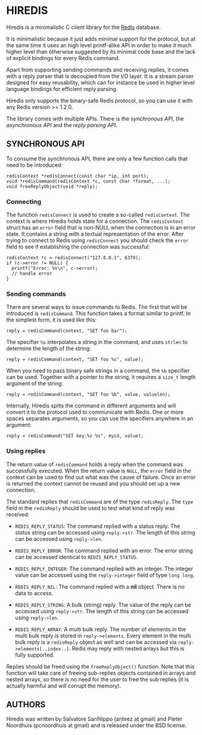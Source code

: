 # HIREDIS

Hiredis is a minimalistic C client library for the [Redis](http://redis.io/) database.

It is minimalistic because it just adds minimal support for the protocol, but
at the same time it uses an high level printf-alike API in order to make it
much higher level than otherwise suggested by its minimal code base and the
lack of explicit bindings for every Redis command.

Apart from supporting sending commands and receiving replies, it comes with
a reply parser that is decoupled from the I/O layer. It
is a stream parser designed for easy reusability, which can for instance be used
in higher level language bindings for efficient reply parsing.

Hiredis only supports the binary-safe Redis protocol, so you can use it with any
Redis version >= 1.2.0.

The library comes with multiple APIs. There is the
*synchronous API*, the *asynchronous API* and the *reply parsing API*.

## SYNCHRONOUS API

To consume the synchronous API, there are only a few function calls that need to be introduced:

    redisContext *redisConnect(const char *ip, int port);
    void *redisCommand(redisContext *c, const char *format, ...);
    void freeReplyObject(void *reply);

### Connecting

The function `redisConnect` is used to create a so-called `redisContext`. The context is where
Hiredis holds state for a connection. The `redisContext` struct has an `error` field that is
non-NULL when the connection is in an error state. It contains a string with a textual
representation of the error. After trying to connect to Redis using `redisConnect` you should
check the `error` field to see if establishing the connection was successful:

    redisContext *c = redisConnect("127.0.0.1", 6379);
    if (c->error != NULL) {
      printf("Error: %s\n", c->error);
      // handle error
    }

### Sending commands

There are several ways to issue commands to Redis. The first that will be introduced is
`redisCommand`. This function takes a format similar to printf. In the simplest form,
it is used like this:

    reply = redisCommand(context, "SET foo bar");

The specifier `%s` interpolates a string in the command, and uses `strlen` to
determine the length of the string:

    reply = redisCommand(context, "SET foo %s", value);

When you need to pass binary safe strings in a command, the `%b` specifier can be
used. Together with a pointer to the string, it requires a `size_t` length argument
of the string:

    reply = redisCommand(context, "SET foo %b", value, valuelen);

Internally, Hiredis splits the command in different arguments and will
convert it to the protocol used to communicate with Redis.
One or more spaces separates arguments, so you can use the specifiers
anywhere in an argument:

    reply = redisCommand("SET key:%s %s", myid, value);

### Using replies

The return value of `redisCommand` holds a reply when the command was
successfully executed. When the return value is `NULL`, the `error` field
in the context can be used to find out what was the cause of failure.
Once an error is returned the context cannot be reused and you should set up
a new connection.

The standard replies that `redisCommand` are of the type `redisReply`. The
`type` field in the `redisReply` should be used to test what kind of reply
was received:

* `REDIS_REPLY_STATUS`:
    The command replied with a status reply. The status string can be accessed using `reply->str`.
    The length of this string can be accessed using `reply->len`.

* `REDIS_REPLY_ERROR`:
    The command replied with an error. The error string can be accessed identical to `REDIS_REPLY_STATUS`.

* `REDIS_REPLY_INTEGER`:
    The command replied with an integer. The integer value can be accessed using the
    `reply->integer` field of type `long long`.

* `REDIS_REPLY_NIL`:
    The command replied with a **nil** object. There is no data to access.

* `REDIS_REPLY_STRING`:
    A bulk (string) reply. The value of the reply can be accessed using `reply->str`.
    The length of this string can be accessed using `reply->len`.

* `REDIS_REPLY_ARRAY`:
    A multi bulk reply. The number of elements in the multi bulk reply is stored in
    `reply->elements`. Every element in the multi bulk reply is a `redisReply` object as well
    and can be accessed via `reply->elements[..index..]`.
    Redis may reply with nested arrays but this is fully supported.

Replies should be freed using the `freeReplyObject()` function.
Note that this function will take care of freeing sub-replies objects
contained in arrays and nested arrays, so there is no need for the user to
free the sub replies (it is actually harmful and will corrupt the memory).

## AUTHORS

Hiredis was written by Salvatore Sanfilippo (antirez at gmail) and
Pieter Noordhuis (pcnoordhuis at gmail) and is released under the BSD license.
